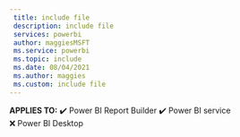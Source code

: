 ```yaml
---
 title: include file
 description: include file
 services: powerbi
 author: maggiesMSFT
 ms.service: powerbi
 ms.topic: include
 ms.date: 08/04/2021
 ms.author: maggies
 ms.custom: include file
---
```


**APPLIES TO:** ✔️&nbsp;Power&nbsp;BI&nbsp;Report&nbsp;Builder ✔️&nbsp;Power&nbsp;BI&nbsp;service ❌&nbsp;Power&nbsp;BI&nbsp;Desktop